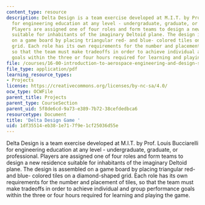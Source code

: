 ```yaml
---
content_type: resource
description: Delta Design is a team exercise developed at M.I.T. by Prof. Louis Bucciarelli
  for engineering education at any level - undergraduate, graduate, or professional.
  Players are assigned one of four roles and form teams to design a new residence
  suitable for inhabitants of the imaginary Deltoid plane. The design is assembled
  on a game board by placing triangular red- and blue- colored tiles on a diamond-shaped
  grid. Each role has its own requirements for the number and placement of tiles,
  so that the team must make tradeoffs in order to achieve individual and group performance
  goals within the three or four hours required for learning and playing the game.
file: /courses/16-00-introduction-to-aerospace-engineering-and-design-spring-2003/1df35514eb381e717f9e1cf25036d55e_intro.pdf
file_type: application/pdf
learning_resource_types:
- Projects
license: https://creativecommons.org/licenses/by-nc-sa/4.0/
ocw_type: OCWFile
parent_title: Projects
parent_type: CourseSection
parent_uid: 5f8de6cd-9a73-e389-7b72-38cefdedbca6
resourcetype: Document
title: 'Delta Design Game '
uid: 1df35514-eb38-1e71-7f9e-1cf25036d55e
---
```

Delta Design is a team exercise developed at M.I.T. by Prof. Louis Bucciarelli for engineering education at any level - undergraduate, graduate, or professional. Players are assigned one of four roles and form teams to design a new residence suitable for inhabitants of the imaginary Deltoid plane. The design is assembled on a game board by placing triangular red- and blue- colored tiles on a diamond-shaped grid. Each role has its own requirements for the number and placement of tiles, so that the team must make tradeoffs in order to achieve individual and group performance goals within the three or four hours required for learning and playing the game.